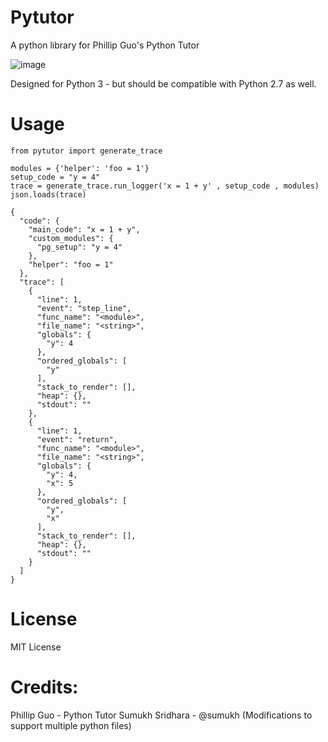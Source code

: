 # Pytutor

A python library for Phillip Guo's Python Tutor

![image](https://cloud.githubusercontent.com/assets/882381/25778600/a8d7b6c8-32b7-11e7-8c8c-345885433cb3.png)

Designed for Python 3 - but should be compatible with Python 2.7 as well. 

# Usage 

```
from pytutor import generate_trace 

modules = {'helper': 'foo = 1'}
setup_code = "y = 4"
trace = generate_trace.run_logger('x = 1 + y' , setup_code , modules)
json.loads(trace)
``` 

```
{
  "code": {
    "main_code": "x = 1 + y",
    "custom_modules": {
      "pg_setup": "y = 4"
    },
    "helper": "foo = 1"
  },
  "trace": [
    {
      "line": 1,
      "event": "step_line",
      "func_name": "<module>",
      "file_name": "<string>",
      "globals": {
        "y": 4
      },
      "ordered_globals": [
        "y"
      ],
      "stack_to_render": [],
      "heap": {},
      "stdout": ""
    },
    {
      "line": 1,
      "event": "return",
      "func_name": "<module>",
      "file_name": "<string>",
      "globals": {
        "y": 4,
        "x": 5
      },
      "ordered_globals": [
        "y",
        "x"
      ],
      "stack_to_render": [],
      "heap": {},
      "stdout": ""
    }
  ]
}
```

# License

MIT License


# Credits:

Phillip Guo - Python Tutor
Sumukh Sridhara - @sumukh (Modifications to support multiple python files)
